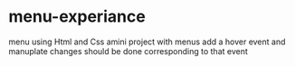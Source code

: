 # menu-experiance
menu using Html and Css
amini project with menus
add a hover event and manuplate changes should be done corresponding to that event 
